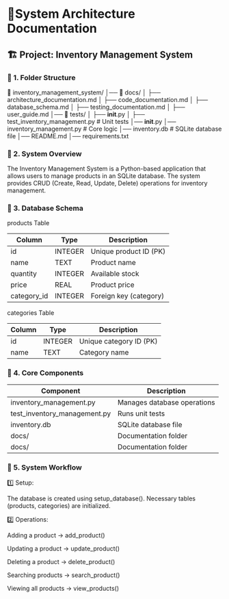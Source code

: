 # 📄System Architecture Documentation

## 🏗️ Project: Inventory Management System

### 📌 1. Folder Structure

📂 inventory_management_system/
│── 📂 docs/
│   ├── architecture_documentation.md 
│   ├── code_documentation.md
│   ├── database_schema.md
│   ├── testing_documentation.md
│   ├── user_guide.md
│── 📂 tests/
│   ├── __init__.py
│   ├── test_inventory_management.py        # Unit tests
│── __init__.py
│── inventory_management.py     # Core logic
│── inventory.db                # SQLite database file
│── README.md
│── requirements.txt

### 📌 2. System Overview

The Inventory Management System is a Python-based application that allows users to manage products in an SQLite database.
The system provides CRUD (Create, Read, Update, Delete) operations for inventory management.

### 📌 3. Database Schema

products Table

| Column      | Type          | Description             |
|-------------|---------------|-------------------------|
| id	      | INTEGER       | Unique product ID (PK)  |
| name	      | TEXT          | Product name            |
| quantity	  | INTEGER	      | Available stock         |
| price       | REAL          | Product price           |
| category_id | INTEGER       | Foreign key (category)  |

categories Table

| Column      | Type          | Description             |
|-------------|---------------|-------------------------|
| id	      | INTEGER       | Unique category ID (PK) |
| name        | TEXT          | Category name           |

### 📌 4. Core Components

| Component                     | Description                   |
|-------------------------------|-------------------------------|
| inventory_management.py	    | Manages database operations   |
| test_inventory_management.py  | Runs unit tests               |
| inventory.db	                | SQLite database file          |
| docs/	                        | Documentation folder          |
| docs/	                        | Documentation folder          |

### 📌 5. System Workflow

1️⃣ Setup:

The database is created using setup_database().
Necessary tables (products, categories) are initialized.

2️⃣ Operations:

Adding a product → add_product()

Updating a product → update_product()

Deleting a product → delete_product()

Searching products → search_product()

Viewing all products → view_products()